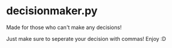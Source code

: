 # decisionmaker.py
Made for those who can't make any decisions! 

Just make sure to seperate your decision with commas! Enjoy :D

